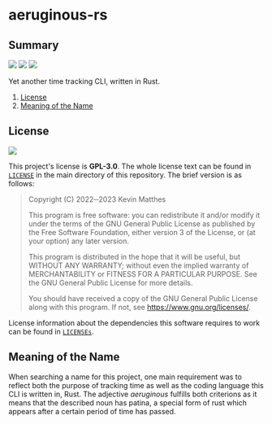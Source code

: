 <!---------------------- GNU General Public License 3.0 ------------------------
--                                                                            --
-- Copyright (C) 2023 Kevin Matthes                                           --
--                                                                            --
-- This program is free software: you can redistribute it and/or modify       --
-- it under the terms of the GNU General Public License as published by       --
-- the Free Software Foundation, either version 3 of the License, or          --
-- (at your option) any later version.                                        --
--                                                                            --
-- This program is distributed in the hope that it will be useful,            --
-- but WITHOUT ANY WARRANTY; without even the implied warranty of             --
-- MERCHANTABILITY or FITNESS FOR A PARTICULAR PURPOSE.  See the              --
-- GNU General Public License for more details.                               --
--                                                                            --
-- You should have received a copy of the GNU General Public License          --
-- along with this program.  If not, see <https://www.gnu.org/licenses/>.     --
--                                                                            --
------------------------------------------------------------------------------->

<!------------------------------------------------------------------------------
--
--  AUTHOR      Kevin Matthes
--  BRIEF       Important information regarding this project.
--  COPYRIGHT   GPL-3.0
--  DATE        2023
--  FILE        README.md
--  NOTE        See `LICENSE' for full license.
--
------------------------------------------------------------------------------->

# aeruginous-rs

## Summary

[![](https://bors.tech/images/badge_small.svg)](https://app.bors.tech/repositories/63092)
[![](https://github.com/kevinmatthes/aeruginous-rs/workflows/ci/badge.svg)](https://github.com/kevinmatthes/aeruginous-rs/workflows/ci)
[![](https://img.shields.io/github/license/kevinmatthes/aeruginous-rs)](https://github.com/kevinmatthes/aeruginous-rs)

Yet another time tracking CLI, written in Rust.

1. [License](#license)
1. [Meaning of the Name](#meaning-of-the-name)

## License

[![](https://img.shields.io/github/license/kevinmatthes/aeruginous-rs)](https://github.com/kevinmatthes/aeruginous-rs)

This project's license is **GPL-3.0**.  The whole license text can be found in
[`LICENSE`](LICENSE) in the main directory of this repository.  The brief
version is as follows:

> Copyright (C) 2022─2023 Kevin Matthes
>
> This program is free software: you can redistribute it and/or modify
> it under the terms of the GNU General Public License as published by
> the Free Software Foundation, either version 3 of the License, or
> (at your option) any later version.
>
> This program is distributed in the hope that it will be useful,
> but WITHOUT ANY WARRANTY; without even the implied warranty of
> MERCHANTABILITY or FITNESS FOR A PARTICULAR PURPOSE.  See the
> GNU General Public License for more details.
>
> You should have received a copy of the GNU General Public License
> along with this program.  If not, see <https://www.gnu.org/licenses/>.

License information about the dependencies this software requires to work
can be found in [`LICENSEs`](LICENSEs).

## Meaning of the Name

When searching a name for this project, one main requirement was to reflect both
the purpose of tracking time as well as the coding language this CLI is written
in, Rust.  The adjective *aeruginous* fulfills both criterions as it means that
the described noun has patina, a special form of rust which appears after a
certain period of time has passed.

<!----------------------------------------------------------------------------->
